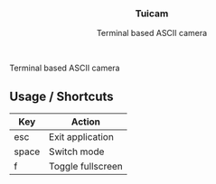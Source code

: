 <div align="center">
  <h3 align="center">Tuicam</h3>

  <p align="center">
    Terminal based ASCII camera
  </p>
</div>

<div align="center">
</div>

</br>

Terminal based ASCII camera

## Usage / Shortcuts

|  Key | Action |
| ------------ | ------------ |
| esc  |  Exit application |
| space | Switch mode |
| f | Toggle fullscreen |

